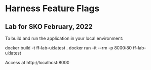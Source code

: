 # Harness Feature Flags

## Lab for SKO February, 2022

To build and run the application in your local environment:

  docker build -t ff-lab-ui:latest .
	docker run -it --rm -p 8000:80 ff-lab-ui:latest

Access at http://localhost:8000
